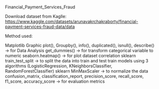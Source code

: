 Financial_Payment_Services_Fraud

Download dataset from Kaglle: https://www.kaggle.com/datasets/arunavakrchakraborty/financial-payment-services-fraud-data/data

Method used:

Matplotlib Graphic plot(), Groupby(), info(), duplicated(), isnull(), describe() -> for Data Analysis
get_dummies() -> for transform categorical variable to numeric
seaborn.heatmap() -> for plot dataset correlation 
sklearn train_test_split -> to split the data into train and test
train models using 3 algorithms (LogisticRegression, KNeighborsClassifier, RandomForestClassifier)
sklearn MinMaxScaler -> to normalize the data
confusion_matrix, classification_report, precision_score, recall_score, f1_score, accuracy_score -> for evaluation metrics
